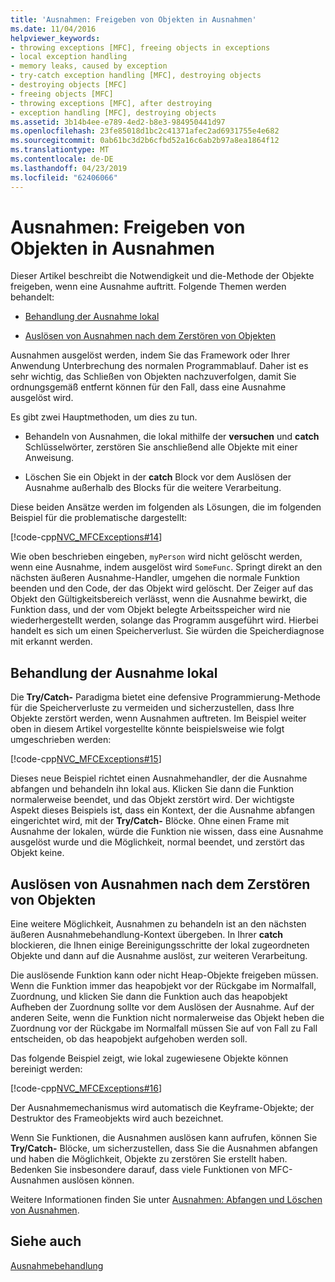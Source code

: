 ```yaml
---
title: 'Ausnahmen: Freigeben von Objekten in Ausnahmen'
ms.date: 11/04/2016
helpviewer_keywords:
- throwing exceptions [MFC], freeing objects in exceptions
- local exception handling
- memory leaks, caused by exception
- try-catch exception handling [MFC], destroying objects
- destroying objects [MFC]
- freeing objects [MFC]
- throwing exceptions [MFC], after destroying
- exception handling [MFC], destroying objects
ms.assetid: 3b14b4ee-e789-4ed2-b8e3-984950441d97
ms.openlocfilehash: 23fe85018d1bc2c41371afec2ad6931755e4e682
ms.sourcegitcommit: 0ab61bc3d2b6cfbd52a16c6ab2b97a8ea1864f12
ms.translationtype: MT
ms.contentlocale: de-DE
ms.lasthandoff: 04/23/2019
ms.locfileid: "62406066"
---
```

# <a name="exceptions-freeing-objects-in-exceptions"></a>Ausnahmen: Freigeben von Objekten in Ausnahmen

Dieser Artikel beschreibt die Notwendigkeit und die-Methode der Objekte freigeben, wenn eine Ausnahme auftritt. Folgende Themen werden behandelt:

- [Behandlung der Ausnahme lokal](#_core_handling_the_exception_locally)

- [Auslösen von Ausnahmen nach dem Zerstören von Objekten](#_core_throwing_exceptions_after_destroying_objects)

Ausnahmen ausgelöst werden, indem Sie das Framework oder Ihrer Anwendung Unterbrechung des normalen Programmablauf. Daher ist es sehr wichtig, das Schließen von Objekten nachzuverfolgen, damit Sie ordnungsgemäß entfernt können für den Fall, dass eine Ausnahme ausgelöst wird.

Es gibt zwei Hauptmethoden, um dies zu tun.

- Behandeln von Ausnahmen, die lokal mithilfe der **versuchen** und **catch** Schlüsselwörter, zerstören Sie anschließend alle Objekte mit einer Anweisung.

- Löschen Sie ein Objekt in der **catch** Block vor dem Auslösen der Ausnahme außerhalb des Blocks für die weitere Verarbeitung.

Diese beiden Ansätze werden im folgenden als Lösungen, die im folgenden Beispiel für die problematische dargestellt:

[!code-cpp[NVC_MFCExceptions#14](../mfc/codesnippet/cpp/exceptions-freeing-objects-in-exceptions_1.cpp)]

Wie oben beschrieben eingeben, `myPerson` wird nicht gelöscht werden, wenn eine Ausnahme, indem ausgelöst wird `SomeFunc`. Springt direkt an den nächsten äußeren Ausnahme-Handler, umgehen die normale Funktion beenden und den Code, der das Objekt wird gelöscht. Der Zeiger auf das Objekt den Gültigkeitsbereich verlässt, wenn die Ausnahme bewirkt, die Funktion dass, und der vom Objekt belegte Arbeitsspeicher wird nie wiederhergestellt werden, solange das Programm ausgeführt wird. Hierbei handelt es sich um einen Speicherverlust. Sie würden die Speicherdiagnose mit erkannt werden.

##  <a name="_core_handling_the_exception_locally"></a> Behandlung der Ausnahme lokal

Die **Try/Catch-** Paradigma bietet eine defensive Programmierung-Methode für die Speicherverluste zu vermeiden und sicherzustellen, dass Ihre Objekte zerstört werden, wenn Ausnahmen auftreten. Im Beispiel weiter oben in diesem Artikel vorgestellte könnte beispielsweise wie folgt umgeschrieben werden:

[!code-cpp[NVC_MFCExceptions#15](../mfc/codesnippet/cpp/exceptions-freeing-objects-in-exceptions_2.cpp)]

Dieses neue Beispiel richtet einen Ausnahmehandler, der die Ausnahme abfangen und behandeln ihn lokal aus. Klicken Sie dann die Funktion normalerweise beendet, und das Objekt zerstört wird. Der wichtigste Aspekt dieses Beispiels ist, dass ein Kontext, der die Ausnahme abfangen eingerichtet wird, mit der **Try/Catch-** Blöcke. Ohne einen Frame mit Ausnahme der lokalen, würde die Funktion nie wissen, dass eine Ausnahme ausgelöst wurde und die Möglichkeit, normal beendet, und zerstört das Objekt keine.

##  <a name="_core_throwing_exceptions_after_destroying_objects"></a> Auslösen von Ausnahmen nach dem Zerstören von Objekten

Eine weitere Möglichkeit, Ausnahmen zu behandeln ist an den nächsten äußeren Ausnahmebehandlung-Kontext übergeben. In Ihrer **catch** blockieren, die Ihnen einige Bereinigungsschritte der lokal zugeordneten Objekte und dann auf die Ausnahme auslöst, zur weiteren Verarbeitung.

Die auslösende Funktion kann oder nicht Heap-Objekte freigeben müssen. Wenn die Funktion immer das heapobjekt vor der Rückgabe im Normalfall, Zuordnung, und klicken Sie dann die Funktion auch das heapobjekt Aufheben der Zuordnung sollte vor dem Auslösen der Ausnahme. Auf der anderen Seite, wenn die Funktion nicht normalerweise das Objekt heben die Zuordnung vor der Rückgabe im Normalfall müssen Sie auf von Fall zu Fall entscheiden, ob das heapobjekt aufgehoben werden soll.

Das folgende Beispiel zeigt, wie lokal zugewiesene Objekte können bereinigt werden:

[!code-cpp[NVC_MFCExceptions#16](../mfc/codesnippet/cpp/exceptions-freeing-objects-in-exceptions_3.cpp)]

Der Ausnahmemechanismus wird automatisch die Keyframe-Objekte; der Destruktor des Frameobjekts wird auch bezeichnet.

Wenn Sie Funktionen, die Ausnahmen auslösen kann aufrufen, können Sie **Try/Catch-** Blöcke, um sicherzustellen, dass Sie die Ausnahmen abfangen und haben die Möglichkeit, Objekte zu zerstören Sie erstellt haben. Bedenken Sie insbesondere darauf, dass viele Funktionen von MFC-Ausnahmen auslösen können.

Weitere Informationen finden Sie unter [Ausnahmen: Abfangen und Löschen von Ausnahmen](../mfc/exceptions-catching-and-deleting-exceptions.md).

## <a name="see-also"></a>Siehe auch

[Ausnahmebehandlung](../mfc/exception-handling-in-mfc.md)
